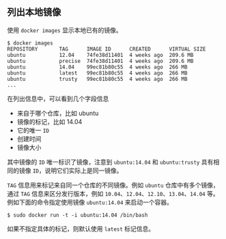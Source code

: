 ## 列出本地镜像
使用 `docker images` 显示本地已有的镜像。
```
$ docker images
REPOSITORY       TAG      IMAGE ID      CREATED      VIRTUAL SIZE
ubuntu           12.04    74fe38d11401  4 weeks ago  209.6 MB
ubuntu           precise  74fe38d11401  4 weeks ago  209.6 MB
ubuntu           14.04    99ec81b80c55  4 weeks ago  266 MB
ubuntu           latest   99ec81b80c55  4 weeks ago  266 MB
ubuntu           trusty   99ec81b80c55  4 weeks ago  266 MB
...
```

在列出信息中，可以看到几个字段信息

* 来自于哪个仓库，比如 ubuntu
* 镜像的标记，比如 14.04
* 它的唯一 `ID`
* 创建时间
* 镜像大小

其中镜像的 `ID` 唯一标识了镜像，注意到 `ubuntu:14.04` 和 `ubuntu:trusty` 具有相同的镜像 `ID`，说明它们实际上是同一镜像。

`TAG` 信息用来标记来自同一个仓库的不同镜像。例如 `ubuntu` 仓库中有多个镜像，通过 `TAG` 信息来区分发行版本，例如 `10.04`、`12.04`、`12.10`、`13.04`、`14.04` 等。例如下面的命令指定使用镜像 `ubuntu:14.04` 来启动一个容器。
```
$ sudo docker run -t -i ubuntu:14.04 /bin/bash
```

如果不指定具体的标记，则默认使用 `latest` 标记信息。
